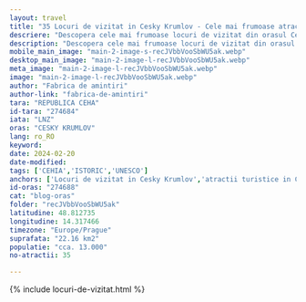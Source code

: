 ```yaml
---
layout: travel
title: "35 Locuri de vizitat in Cesky Krumlov - Cele mai frumoase atractii si obiective turistice"
descriere: "Descopera cele mai frumoase locuri de vizitat din orasul Cesky Krumlov, o bijuterie din patrimoniul UNESCO. Topul obiectivelor si atractiilor turistice."
description: "Descopera cele mai frumoase locuri de vizitat din orasul Cesky Krumlov, o bijuterie din patrimoniul UNESCO. Topul obiectivelor si atractiilor turistice."
mobile_main_image: "main-2-image-s-recJVbbVooSbWU5ak.webp"
desktop_main_image: "main-2-image-l-recJVbbVooSbWU5ak.webp"
meta_image: "main-2-image-l-recJVbbVooSbWU5ak.webp"
image: "main-2-image-l-recJVbbVooSbWU5ak.webp"
author: "Fabrica de amintiri"
author-link: "fabrica-de-amintiri"
tara: "REPUBLICA CEHA"
id-tara: "274684"
iata: "LNZ"
oras: "CESKY KRUMLOV"
lang: ro_RO
keyword: 
date: 2024-02-20
date-modified: 
tags: ['CEHIA','ISTORIC','UNESCO']
anchors: ['Locuri de vizitat in Cesky Krumlov','atractii turistice in Cesky Krumlov','obiective turistice Cesky Krumlov','ce sa faci in Cesky Krumlov']
id-oras: "274688"
cat: "blog-oras"
folder: "recJVbbVooSbWU5ak"
latitudine: 48.812735
longitudine: 14.317466
timezone: "Europe/Prague"
suprafata: "22.16 km2"
populatie: "cca. 13.000"
no-atractii: 35

---
```


{% include locuri-de-vizitat.html %}